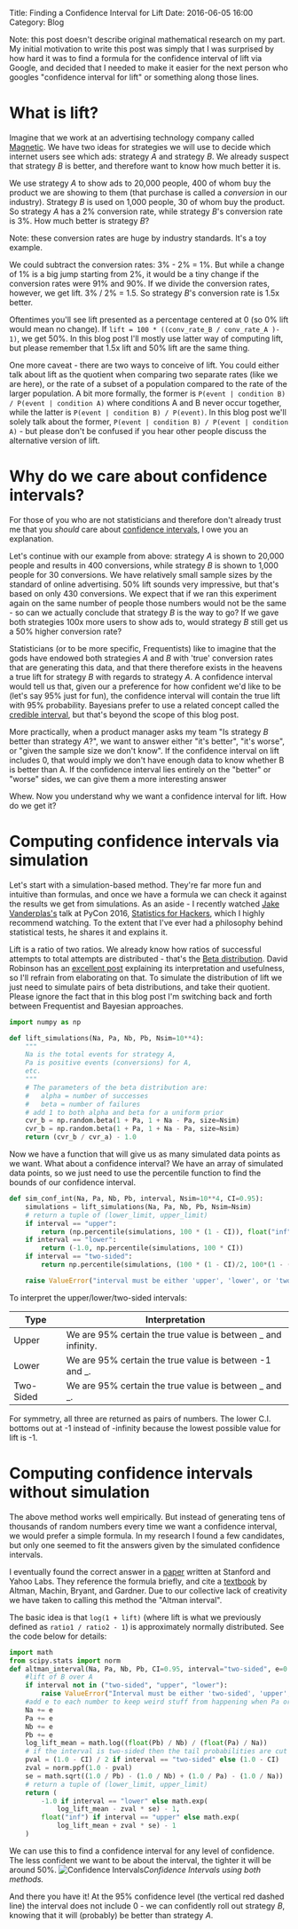 Title: Finding a Confidence Interval for Lift
Date: 2016-06-05 16:00
Category: Blog

Note: this post doesn't describe original mathematical research on my part. My initial motivation to write this post was simply that I was surprised by how hard it was to find a formula for the confidence interval of lift via Google, and decided that I needed to make it easier for the next person who googles "confidence interval for lift" or something along those lines.

# What is lift?

Imagine that we work at an advertising technology company called [Magnetic](http://www.magnetic.com). We have two ideas for strategies we will use to decide which internet users see which ads: strategy _A_ and strategy _B_. We already suspect that strategy _B_ is better, and therefore want to know how much better it is.

We use strategy _A_ to show ads to 20,000 people, 400 of whom buy the product we are showing to them (that purchase is called a *conversion* in our industry). Strategy _B_ is used on 1,000 people, 30 of whom buy the product. So strategy _A_ has a 2% conversion rate, while strategy _B_'s conversion rate is 3%. How much better is strategy _B_?

Note: these conversion rates are huge by industry standards. It's a toy example.

We could subtract the conversion rates: 3% - 2% = 1%. But while a change of 1% is a big jump starting from 2%, it would be a tiny change if the conversion rates were 91% and 90%. If we divide the conversion rates, however, we get lift. 3% / 2% =  1.5. So strategy _B_'s conversion rate is 1.5x better.

Oftentimes you'll see lift presented as a percentage centered at 0 (so 0% lift would mean no change). If `lift = 100 * ((conv_rate_B / conv_rate_A )- 1)`, we get 50%. In this blog post I'll mostly use latter way of computing lift, but please remember that 1.5x lift and 50% lift are the same thing.

One more caveat - there are two ways to conceive of lift. You could either talk about lift as the quotient when comparing two separate rates (like we are here), or the rate of a subset of a population compared to the rate of the larger population. A bit more formally, the former is `P(event | condition B) / P(event | condition A)` where conditions A and B never occur together, while the latter is `P(event | condition B) / P(event)`. In this blog post we'll solely talk about the former, `P(event | condition B) / P(event | condition A)` - but please don't be confused if you hear other people discuss the alternative version of lift.


# Why do we care about confidence intervals?

For those of you who are not statisticians and therefore don't already trust me that you *should* care about [confidence intervals](https://en.wikipedia.org/wiki/Confidence_interval), I owe you an explanation. 

Let's continue with our example from above: strategy _A_ is shown to 20,000 people and results in 400 conversions, while strategy _B_ is shown to 1,000 people for 30 conversions. We have relatively small sample sizes by the standard of online advertising. 50% lift sounds very impressive, but that's based on only 430 conversions. We expect that if we ran this experiment again on the same number of people those numbers would not be the same - so can we actually conclude that strategy _B_ is the way to go? If we gave both strategies 100x more users to show ads to, would strategy _B_ still get us a 50% higher conversion rate?

Statisticians (or to be more specific, Frequentists) like to imagine that the gods have endowed both strategies _A_ and _B_ with 'true' conversion rates that are generating this data, and that there therefore exists in the heavens a true lift for strategy _B_ with regards to strategy _A_. A confidence interval would tell us that, given our a preference for how confident we'd like to be (let's say 95% just for fun), the confidence interval will contain the true lift with 95% probability. Bayesians prefer to use a related concept called the [credible interval](http://freakonometrics.hypotheses.org/18117), but that's beyond the scope of this blog post.

More practically, when a product manager asks my team "Is strategy _B_ better than strategy _A_?", we want to answer either "it's better", "it's worse", or "given the sample size we don't know". If the confidence interval on lift includes 0, that would imply we don't have enough data to know whether B is better than A. If the confidence interval lies entirely on the "better" or "worse" sides, we can give them a more interesting answer

Whew. Now you understand why we want a confidence interval for lift. How do we get it?

# Computing confidence intervals via simulation

Let's start with a simulation-based method. They're far more fun and intuitive than formulas, and once we have a formula we can check it against the results we get from simulations. As an aside - I recently watched [Jake Vanderplas's](http://staff.washington.edu/jakevdp/) talk at PyCon 2016, [Statistics for Hackers](https://www.youtube.com/watch?v=-7I7MWTX0gA), which I highly recommend watching. To the extent that I've ever had a philosophy behind statistical tests, he shares it and explains it.

Lift is a ratio of two ratios. We already know how ratios of successful attempts to total attempts are distributed - that's the [Beta distribution](https://en.wikipedia.org/wiki/Beta_distribution). David Robinson has an [excellent post](http://varianceexplained.org/statistics/beta_distribution_and_baseball/) explaining its interpretation and usefulness, so I'll refrain from elaborating on that. To simulate the distribution of lift we just need to simulate pairs of beta distributions, and take their quotient. Please ignore the fact that in this blog post I'm switching back and forth between Frequentist and Bayesian approaches.

```python
import numpy as np

def lift_simulations(Na, Pa, Nb, Pb, Nsim=10**4):
    """
    Na is the total events for strategy A,
    Pa is positive events (conversions) for A,
    etc.
    """
    # The parameters of the beta distribution are:
    #   alpha = number of successes
    #   beta = number of failures
    # add 1 to both alpha and beta for a uniform prior
    cvr_b = np.random.beta(1 + Pa, 1 + Na - Pa, size=Nsim)
    cvr_b = np.random.beta(1 + Pa, 1 + Na - Pa, size=Nsim)
    return (cvr_b / cvr_a) - 1.0
```

Now we have a function that will give us as many simulated data points as we want. What about a confidence interval? We have an array of simulated data points, so we just need to use the percentile function to find the bounds of our confidence interval.

```python
def sim_conf_int(Na, Pa, Nb, Pb, interval, Nsim=10**4, CI=0.95):
    simulations = lift_simulations(Na, Pa, Nb, Pb, Nsim=Nsim)
    # return a tuple of (lower_limit, upper_limit)
    if interval == "upper":
        return (np.percentile(simulations, 100 * (1 - CI)), float("inf"))
    if interval == "lower":
        return (-1.0, np.percentile(simulations, 100 * CI))
    if interval == "two-sided":
        return np.percentile(simulations, (100 * (1 - CI)/2, 100*(1 - (1 - CI)/2)))

    raise ValueError("interval must be either 'upper', 'lower', or 'two-sided'")
```

To interpret the upper/lower/two-sided intervals:  

Type  | Interpretation
------------- | -------------
Upper  | We are 95% certain the true value is between \_ and infinity.
Lower  | We are 95% certain the true value is between -1 and \_.
Two-Sided  | We are 95% certain the true value is between \_ and \_.

For symmetry, all three are returned as pairs of numbers. The lower C.I. bottoms out at -1 instead of -infinity because the lowest possible value for lift is -1.

# Computing confidence intervals without simulation

The above method works well empirically. But instead of generating tens of thousands of random numbers every time we want a confidence interval, we would prefer a simple formula. In my research I found a few candidates, but only one seemed to fit the answers given by the simulated confidence intervals.

I eventually found the correct answer in a [paper](http://ilpubs.stanford.edu:8090/993/2/displayadinfluenceTR.pdf) written at Stanford and Yahoo Labs. They reference the formula briefly, and cite a [textbook](http://www.amazon.com/Statistics-Confidence-Intervals-Statistical-Guidelines/dp/0727913751) by Altman, Machin, Bryant, and Gardner. Due to our collective lack of creativity we have taken to calling this method the "Altman interval".

The basic idea is that `log(1 + lift)` (where lift is what we previously defined as `ratio1 / ratio2 - 1`) is approximately normally distributed. See the code below for details:

```python
import math
from scipy.stats import norm
def altman_interval(Na, Pa, Nb, Pb, CI=0.95, interval="two-sided", e=0.5):
    #lift of B over A
    if interval not in ("two-sided", "upper", "lower"):
        raise ValueError("Interval must be either 'two-sided', 'upper', or 'lower'.")
    #add e to each number to keep weird stuff from happening when Pa or Pb are close to 0
    Na += e
    Pa += e
    Nb += e
    Pb += e
    log_lift_mean = math.log((float(Pb) / Nb) / (float(Pa) / Na))
    # if the interval is two-sided then the tail probabilities are cut in half
    pval = (1.0 - CI) / 2 if interval == "two-sided" else (1.0 - CI)
    zval = norm.ppf(1.0 - pval)
    se = math.sqrt((1.0 / Pb) - (1.0 / Nb) + (1.0 / Pa) - (1.0 / Na))
    # return a tuple of (lower_limit, upper_limit)
    return (
        -1.0 if interval == "lower" else math.exp(
            log_lift_mean - zval * se) - 1,
        float("inf") if interval == "upper" else math.exp(
            log_lift_mean + zval * se) - 1
    )
```

We can use this to find a confidence interval for any level of confidence. The less confident we want to be about the interval, the tighter it will be around 50%.
![Confidence Intervals]({filename}/images/lift/CI.png)_Confidence Intervals using both methods._

And there you have it! At the 95% confidence level (the vertical red dashed line) the interval does not include 0 - we can confidently roll out strategy _B_, knowing that it will (probably) be better than strategy _A_. 
